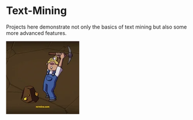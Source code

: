 # Text-Mining
Projects here demonstrate not only the basics of text mining but also some more advanced features.

![](https://github.com/butchakia/Text-Mining/blob/main/Mining%20Gif.webp)
